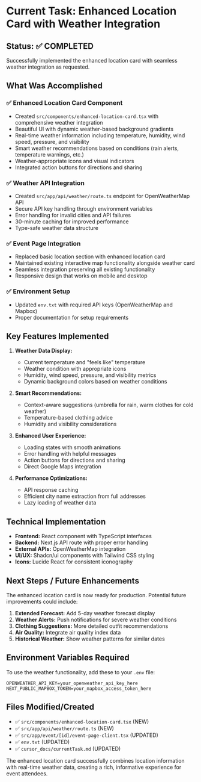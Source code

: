 # Current Task: Enhanced Location Card with Weather Integration

## Status: ✅ COMPLETED

Successfully implemented the enhanced location card with seamless weather integration as requested.

## What Was Accomplished

### ✅ Enhanced Location Card Component
- Created `src/components/enhanced-location-card.tsx` with comprehensive weather integration
- Beautiful UI with dynamic weather-based background gradients
- Real-time weather information including temperature, humidity, wind speed, pressure, and visibility
- Smart weather recommendations based on conditions (rain alerts, temperature warnings, etc.)
- Weather-appropriate icons and visual indicators
- Integrated action buttons for directions and sharing

### ✅ Weather API Integration
- Created `src/app/api/weather/route.ts` endpoint for OpenWeatherMap API
- Secure API key handling through environment variables
- Error handling for invalid cities and API failures
- 30-minute caching for improved performance
- Type-safe weather data structure

### ✅ Event Page Integration
- Replaced basic location section with enhanced location card
- Maintained existing interactive map functionality alongside weather card
- Seamless integration preserving all existing functionality
- Responsive design that works on mobile and desktop

### ✅ Environment Setup
- Updated `env.txt` with required API keys (OpenWeatherMap and Mapbox)
- Proper documentation for setup requirements

## Key Features Implemented

1. **Weather Data Display:**
   - Current temperature and "feels like" temperature
   - Weather condition with appropriate icons
   - Humidity, wind speed, pressure, and visibility metrics
   - Dynamic background colors based on weather conditions

2. **Smart Recommendations:**
   - Context-aware suggestions (umbrella for rain, warm clothes for cold weather)
   - Temperature-based clothing advice
   - Humidity and visibility considerations

3. **Enhanced User Experience:**
   - Loading states with smooth animations
   - Error handling with helpful messages
   - Action buttons for directions and sharing
   - Direct Google Maps integration

4. **Performance Optimizations:**
   - API response caching
   - Efficient city name extraction from full addresses
   - Lazy loading of weather data

## Technical Implementation

- **Frontend:** React component with TypeScript interfaces
- **Backend:** Next.js API route with proper error handling
- **External APIs:** OpenWeatherMap integration
- **UI/UX:** Shadcn/ui components with Tailwind CSS styling
- **Icons:** Lucide React for consistent iconography

## Next Steps / Future Enhancements

The enhanced location card is now ready for production. Potential future improvements could include:

1. **Extended Forecast:** Add 5-day weather forecast display
2. **Weather Alerts:** Push notifications for severe weather conditions
3. **Clothing Suggestions:** More detailed outfit recommendations
4. **Air Quality:** Integrate air quality index data
5. **Historical Weather:** Show weather patterns for similar dates

## Environment Variables Required

To use the weather functionality, add these to your `.env` file:
```
OPENWEATHER_API_KEY=your_openweather_api_key_here
NEXT_PUBLIC_MAPBOX_TOKEN=your_mapbox_access_token_here
```

## Files Modified/Created

- ✅ `src/components/enhanced-location-card.tsx` (NEW)
- ✅ `src/app/api/weather/route.ts` (NEW)
- ✅ `src/app/event/[id]/event-page-client.tsx` (UPDATED)
- ✅ `env.txt` (UPDATED)
- ✅ `cursor_docs/currentTask.md` (UPDATED)

The enhanced location card successfully combines location information with real-time weather data, creating a rich, informative experience for event attendees. 